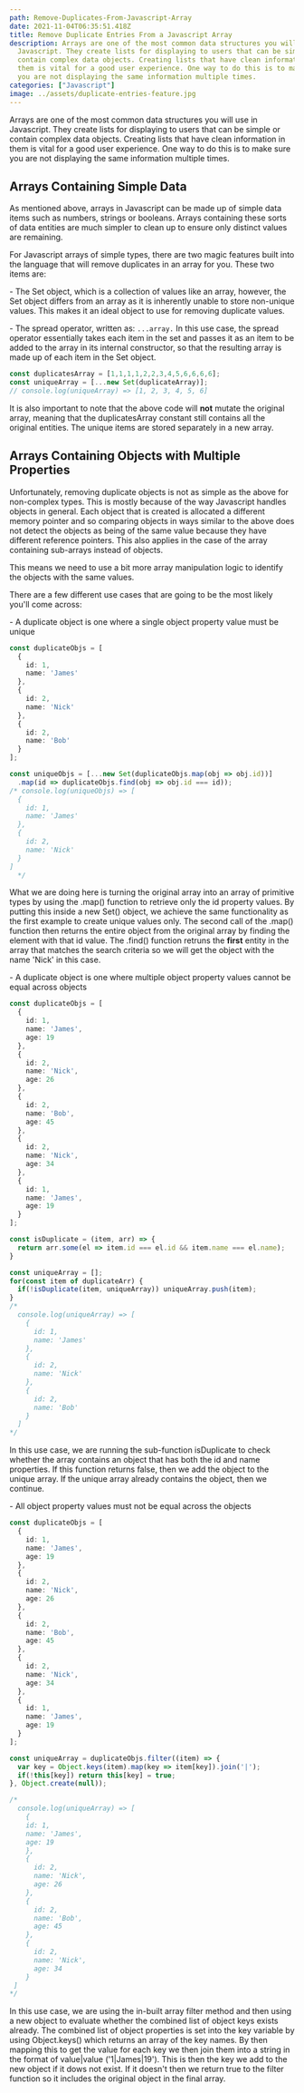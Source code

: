 ```yaml
---
path: Remove-Duplicates-From-Javascript-Array
date: 2021-11-04T06:35:51.418Z
title: Remove Duplicate Entries From a Javascript Array
description: Arrays are one of the most common data structures you will use in
  Javascript. They create lists for displaying to users that can be simple or
  contain complex data objects. Creating lists that have clean information in
  them is vital for a good user experience. One way to do this is to make sure
  you are not displaying the same information multiple times.
categories: ["Javascript"]
image: ../assets/duplicate-entries-feature.jpg
---
```

Arrays are one of the most common data structures you will use in Javascript. They create lists for displaying to users that can be simple or contain complex data objects. Creating lists that have clean information in them is vital for a good user experience. One way to do this is to make sure you are not displaying the same information multiple times.

## Arrays Containing Simple Data

As mentioned above, arrays in Javascript can be made up of simple data items such as numbers, strings or booleans. Arrays containing these sorts of data entities are much simpler to clean up to ensure only distinct values are remaining.

For Javascript arrays of simple types, there are two magic features built into the language that will remove duplicates in an array for you. These two items are:

\- The Set object, which is a collection of values like an array, however, the Set object differs from an array as it is inherently unable to store non-unique values. This makes it an ideal object to use for removing duplicate values. 

\- The spread operator, written as: `...array.` In this use case, the spread operator essentially takes each item in the set and passes it as an item to be added to the array in its internal constructor, so that the resulting array is made up of each item in the Set object.

```typescript
const duplicatesArray = [1,1,1,1,2,2,3,4,5,6,6,6,6];
const uniqueArray = [...new Set(duplicateArray)];
// console.log(uniqueArray) => [1, 2, 3, 4, 5, 6]
```

It is also important to note that the above code will **not** mutate the original array, meaning that the duplicatesArray constant still contains all the original entities. The unique items are stored separately in a new array.

## Arrays Containing Objects with Multiple Properties

Unfortunately, removing duplicate objects is not as simple as the above for non-complex types. This is mostly because of the way Javascript handles objects in general. Each object that is created is allocated a different memory pointer and so comparing objects in ways similar to the above does not detect the objects as being of the same value because they have different reference pointers. This also applies in the case of the array containing sub-arrays instead of objects.

This means we need to use a bit more array manipulation logic to identify the objects with the same values.

There are a few different use cases that are going to be the most likely you'll come across:

\- A duplicate object is one where a single object property value must be unique

```typescript
const duplicateObjs = [
  {
    id: 1,
    name: 'James'
  },
  {
    id: 2,
    name: 'Nick'
  },
  {
    id: 2,
    name: 'Bob'
  }
];

const uniqueObjs = [...new Set(duplicateObjs.map(obj => obj.id))]
  .map(id => duplicateObjs.find(obj => obj.id === id));
/* console.log(uniqueObjs) => [
  {
    id: 1,
    name: 'James'
  },
  {
    id: 2,
    name: 'Nick'
  }
]
  */
```

What we are doing here is turning the original array into an array of primitive types by using the .map() function to retrieve only the id property values. By putting this inside a new Set() object, we achieve the same functionality as the first example to create unique values only. The second call of the .map() function then returns the entire object from the original array by finding the element with that id value. The .find() function retruns the **first** entity in the array that matches the search criteria so we will get the object with the name 'Nick' in this case.

\- A duplicate object is one where multiple object property values cannot be equal across objects

```typescript
const duplicateObjs = [
  {
    id: 1,
    name: 'James',
    age: 19
  },
  {
    id: 2,
    name: 'Nick',
    age: 26
  },
  {
    id: 2,
    name: 'Bob',
    age: 45
  },
  {
    id: 2,
    name: 'Nick',
    age: 34
  },
  {
    id: 1,
    name: 'James',
    age: 19
  }
];

const isDuplicate = (item, arr) => { 
  return arr.some(el => item.id === el.id && item.name === el.name);
}

const uniqueArray = [];
for(const item of duplicateArr) {
  if(!isDuplicate(item, uniqueArray)) uniqueArray.push(item);
}
/* 
  console.log(uniqueArray) => [
    {
      id: 1,
      name: 'James'
    },
    {
      id: 2,
      name: 'Nick'
    },
    {
      id: 2,
      name: 'Bob'
    }
  ]
*/
```

In this use case, we are running the sub-function isDuplicate to check whether the array contains an object that has both the id and name properties. If this function returns false, then we add the object to the unique array. If the unique array already contains the object, then we continue. 

\- All object property values must not be equal across the objects

```typescript
const duplicateObjs = [
  {
    id: 1,
    name: 'James',
    age: 19
  },
  {
    id: 2,
    name: 'Nick',
    age: 26
  },
  {
    id: 2,
    name: 'Bob',
    age: 45
  },
  {
    id: 2,
    name: 'Nick',
    age: 34
  },
  {
    id: 1,
    name: 'James',
    age: 19
  }
];

const uniqueArray = duplicateObjs.filter((item) => {
  var key = Object.keys(item).map(key => item[key]).join('|');
  if(!this[key]) return this[key] = true;
}, Object.create(null));

/* 
  console.log(uniqueArray) => [
    {
    id: 1,
    name: 'James',
    age: 19
    },
    {
      id: 2,
      name: 'Nick',
      age: 26
    },
    {
      id: 2,
      name: 'Bob',
      age: 45
    },
    {
      id: 2,
      name: 'Nick',
      age: 34
    }
 ]
*/
```

In this use case, we are using the in-built array filter method and then using a new object to evaluate whether the combined list of object keys exists already. The combined list of object properties is set into the key variable by using Object.keys() which returns an array of the key names. By then mapping this to get the value for each key we then join them into a string in the format of value|value ('1|James|19'). This is then the key we add to the new object if it dows not exist. If it doesn't then we return true to the filter function so it includes the original object in the final array.